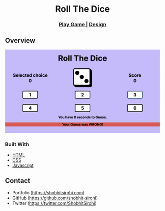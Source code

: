 <h1 align="center">Roll The Dice</h1>

<div align="center">
  <h3>
    <a href="https://dice-game-shobhit-sirohi.netlify.app/">
      Play Game
    </a>
    <span> | </span>
    <a href="https://www.figma.com/community/file/1032656799009701930/Roll-The-Dice-Game">
      Design
    </a>
  </h3>
</div>

## Overview

<img width="1440" alt="GamePlay" src="./images/scr.png">

### Built With

- [HTML](https://developer.mozilla.org/en-US/docs/Web/HTML)
- [CSS](https://developer.mozilla.org/en-US/docs/Web/CSS)
- [Javascript](https://developer.mozilla.org/en-US/docs/Web/JavaScript)

## Contact

- Portfolio (https://shobhitsirohi.com)
- GitHub (https://github.com/shobhit-sirohi)
- Twitter (https://twitter.com/ShobhitSirohi)
